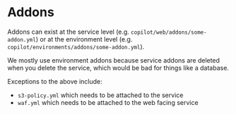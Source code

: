 # Addons

Addons can exist at the service level (e.g. `copilot/web/addons/some-addon.yml`) or at the environment level (e.g. `copilot/environments/addons/some-addon.yml`).

We mostly use environment addons because service addons are deleted when you delete the service, which would be bad for things like a database.

Exceptions to the above include:

* `s3-policy.yml` which needs to be attached to the service
* `waf.yml` which needs to be attached to the web facing service
